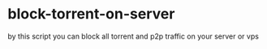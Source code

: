 # block-torrent-on-server
by this script you can block all torrent and p2p traffic on your server or vps 
